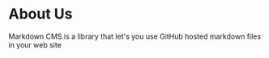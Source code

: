 # About Us

Markdown CMS is a library that let's you use GitHub hosted markdown files in your web site
